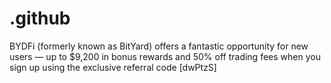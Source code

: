 # .github
BYDFi (formerly known as BitYard) offers a fantastic opportunity for new users — up to $9,200 in bonus rewards and 50% off trading fees when you sign up using the exclusive referral code [dwPtzS] 
